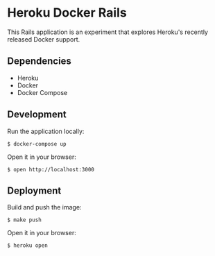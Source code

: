 # Heroku Docker Rails

This Rails application is an experiment that explores Heroku's recently released Docker support.

## Dependencies

* Heroku
* Docker
* Docker Compose

## Development

Run the application locally:

```shell
$ docker-compose up
```

Open it in your browser:

```shell
$ open http://localhost:3000
```

## Deployment

Build and push the image:

```shell
$ make push
```

Open it in your browser:

```shell
$ heroku open
```
